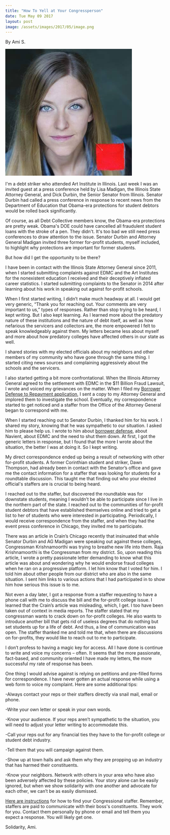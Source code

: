 ```yaml
---
title: "How To Yell at Your Congressperson"
date: Tue May 09 2017
layout: post
image: /assets/images/2017/05/image.png
---
```


By Ami S. 

![alt](/assets/images/2017/05/AMI_S.jpg)

I'm a debt striker who attended Art Institute in Illinois. Last week I was an invited guest at a press conference held by Lisa Madigan, the Illinois State Attorney General, and Dick Durbin, the Senior Senator from Illinois. Senator Durbin had called a press conference in response to recent news from the Department of Education that Obama-era protections for student debtors would be rolled back significantly. 

Of course, as all Debt Collective members know, the Obama-era protections are pretty weak. Obama's DOE could have cancelled all fraudulent student loans with the stroke of a pen. They didn't. It's too bad we still need press conferences to draw attention to the issue. Senator Durbin and Attorney General Madigan invited three former for-profit students, myself included, to highlight why protections are important for former students. 

But how did I get the opportunity to be there? 

I have been in contact with the Illinois State Attorney General since 2011, when I started submitting complaints against EDMC and the Art Institutes for the nonexistent education I received and their deceptively inflated career statistics. I started submitting complaints to the Senator in 2014 after learning about his work in speaking out against for-profit schools. 

When I first started writing, I didn’t make much headway at all. I would get very generic, “Thank you for reaching out. Your comments are very important to us,” types of responses. Rather than stop trying to be heard, I kept writing. But I also kept learning. As I learned more about the predatory nature of these institutions and the nature of debt itself, as well as how nefarious the servicers and collectors are, the more empowered I felt to speak knowledgeably against them. My letters became less about myself and more about how predatory colleges have affected others in our state as well. 

I shared stories with my elected officials about my neighbors and other members of my community who have gone through the same thing. I started citing news sources and complaining aggressively about the schools and the servicers.

I also started getting a bit more confrontational. When the Illinois Attorney General agreed to the settlement with EDMC in the $11 Billion Fraud Lawsuit, I wrote and voiced my grievances on the matter. When I filed my [Borrower Defense to Repayment application](http://studentaid.ed.gov/sa/repay-loans/forgiveness-cancellation/borrower-defense), I sent a copy to my Attorney General and implored them to investigate the school. Eventually, my correspondence started to get noticed and a staffer from the Office of the Attorney General began to correspond with me. 

When I started reaching out to Senator Durbin, I thanked him for his work. I shared my story, knowing that he was sympathetic to our situation. I asked him to please help us. I wrote to him about [borrower defense](http://https://studentaid.ed.gov/sa/repay-loans/forgiveness-cancellation/borrower-defense), about Navient, about EDMC and the need to shut them down. At first, I got the generic letters in response, but I found that the more I wrote about the situation, the better I was at doing it. So I kept writing. 

My direct correspondence ended up being a result of networking with other for-profit students. A former Corinthian student and striker, Dawn Thompson, had already been in contact with the Senator’s office and gave me the contact information for a staffer that was looking for students for a roundtable discussion. This taught me that finding out who your elected official's staffers are is crucial to being heard. 

I reached out to the staffer, but discovered the roundtable was for downstate students, meaning I wouldn’t be able to participate since I live in the northern part of the state. I reached out to the communities of for-profit student debtors that have established themselves online and tried to get a list to her of students who were interested in participating. Periodically, I would receive correspondence from the staffer, and when they had the event press conference in Chicago, they invited me to participate.

There was an article in Crain’s Chicago recently that insinuated that while Senator Durbin and AG Madigan were speaking out against these colleges, Congressman Krishnamoorthi was trying to breathe new life into them. Raja Krishnamoorthi is the Congressman from my district. So, upon reading this article, I wrote a pretty passionate letter demanding to know what this article was about and wondering why he would endorse fraud colleges when he ran on a progressive platform. I let him know that I voted for him. I told him about other people from our district who are also in the same situation. I sent him links to various actions that I had participated in to show him how serious this issue is to me. 

Not even a day later, I got a response from a staffer requesting to have a phone call with me to discuss the bill and the for-profit college issue. I learned that the Crain’s article was misleading, which, I get. I too have been taken out of context in media reports. The staffer stated that my congressman wants to crack down on for-profit colleges. He also wants to introduce another bill that gets rid of useless degrees that do nothing but set students up for a life of debt. And thus, a line of communication was open. The staffer thanked me and told me that, when there are discussions on for-profits, they would like to reach out to me to participate. 

I don’t profess to having a magic key for access. All I have done is continue to write and voice my concerns – often. It seems that the more passionate, fact-based, and community oriented I have made my letters, the more successful my rate of response has been. 

One thing I would advise against is relying on petitions and pre-filled forms for correspondence. I have never gotten an actual response while using a web form to voice my complaint. Here are some additional tips:

-Always contact your reps or their staffers directly via snail mail, email or phone. 

-Write your own letter or speak in your own words. 

-Know your audience. If your reps aren’t sympathetic to the situation, you will need to adjust your letter writing to accommodate this. 

-Call your reps out for any financial ties they have to the for-profit college or student debt industry. 

-Tell them that you will campaign against them. 

-Show up at town halls and ask them why they are propping up an industry that has harmed their constituents. 

-Know your neighbors. Network with others in your area who have also been adversely affected by these policies. Your story alone can be easily ignored, but when we show solidarity with one another and advocate for each other, we can’t be as easily dismissed.  

[Here are instructions](http://www.apha.org/~/media/files/pdf/advocacy/how_to_contact_congressional_staffer.ashx) for how to find your Congressional staffer. Remember, staffers are paid to communicate with their boss's constituents. They work for you. Contact them personally by phone or email and tell them you expect a response. You will likely get one. 

Solidarity, Ami. 

